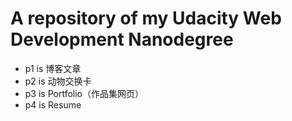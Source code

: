 # A repository of my Udacity Web Development Nanodegree
- p1 is 博客文章
- p2 is 动物交换卡
- p3 is Portfolio（作品集网页）
- p4 is Resume
